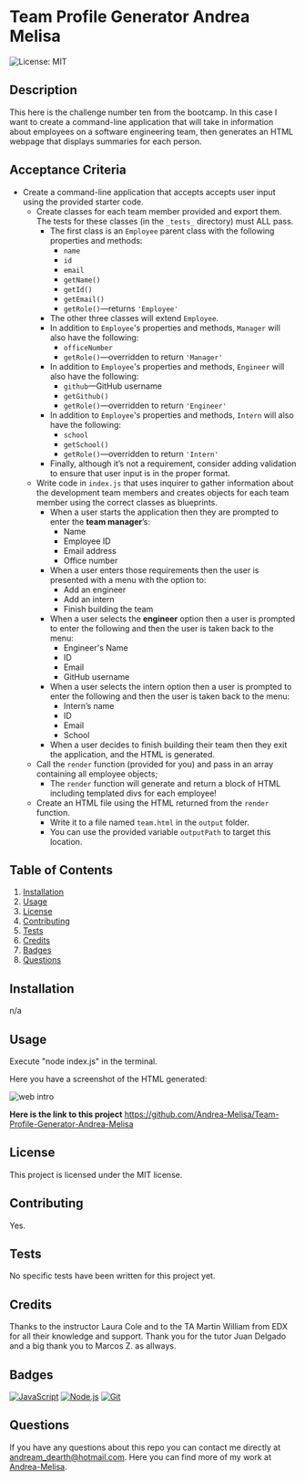 # Team Profile Generator Andrea Melisa

  ![License: MIT](https://img.shields.io/badge/License-MIT-yellow.svg)

## Description

This here is the challenge number ten from the bootcamp. In this case I want to create a command-line application that will take in information about employees on a software engineering team, then generates an HTML webpage that displays summaries for each person.

## Acceptance Criteria

* Create a command-line application that accepts accepts user input using the provided starter code.   
  * Create classes for each team member provided and export them. The tests for these classes (in the `_tests_` directory) must ALL pass.     
    * The first class is an `Employee` parent class with the following properties and methods:       
      * `name`
      * `id`
      * `email`
      * `getName()`
      * `getId()`
      * `getEmail()`
      * `getRole()`&mdash;returns `'Employee'`     
    * The other three classes will extend `Employee`.      
    * In addition to `Employee`'s properties and methods, `Manager` will also have the following:
      * `officeNumber`
      * `getRole()`&mdash;overridden to return `'Manager'`
    * In addition to `Employee`'s properties and methods, `Engineer` will also have the following:
      * `github`&mdash;GitHub username
      * `getGithub()`
      * `getRole()`&mdash;overridden to return `'Engineer'`
    * In addition to `Employee`'s properties and methods, `Intern` will also have the following:
      * `school`
      * `getSchool()`
      * `getRole()`&mdash;overridden to return `'Intern'`
    * Finally, although it’s not a requirement, consider adding validation to ensure that user input is in the proper format.   
  * Write code in `index.js` that uses inquirer to gather information about the development team members and creates objects for each team member using the correct classes as blueprints.
    * When a user starts the application then they are prompted to enter the **team manager**’s:
      * Name
      * Employee ID
      * Email address
      * Office number
    * When a user enters those requirements then the user is presented with a menu with the option to:
      * Add an engineer
      * Add an intern 
      * Finish building the team
    * When a user selects the **engineer** option then a user is prompted to enter the following and then the user is taken back to the menu:
      * Engineer's Name
      * ID
      * Email
      * GitHub username
    * When a user selects the intern option then a user is prompted to enter the following and then the user is taken back to the menu:
      * Intern’s name
      * ID
      * Email
      * School
    * When a user decides to finish building their team then they exit the application, and the HTML is generated.
  * Call the `render` function (provided for you) and pass in an array containing all employee objects; 
    * The `render` function will generate and return a block of HTML including templated divs for each employee!
  * Create an HTML file using the HTML returned from the `render` function. 
    * Write it to a file named `team.html` in the `output` folder. 
    * You can use the provided variable `outputPath` to target this location.

## Table of Contents
  1. [Installation](#installation)
  2. [Usage](#usage)
  3. [License](#license)
  4. [Contributing](#contributing)
  5. [Tests](#tests)
  6. [Credits](#credits)
  7. [Badges](#badges)
  8. [Questions](#questions)

  ## Installation
  n/a

  ## Usage
  Execute "node index.js" in the terminal.
 
  Here you have a screenshot of the HTML generated:

![web intro](/Team-Profile-Generator-Andrea-Melisa/assets/Screenshot.png)


**Here is the link to this project** https://github.com/Andrea-Melisa/Team-Profile-Generator-Andrea-Melisa

  ## License 
  This project is licensed under the MIT license.

  ## Contributing
  Yes.

  ## Tests
  No specific tests have been written for this project yet.

  ## Credits
  Thanks to the instructor Laura Cole and to the TA Martin William from EDX for all their knowledge and support. Thank you for the tutor Juan Delgado and a big thank you to Marcos Z. as allways.

  ## Badges
  [![JavaScript](https://img.shields.io/badge/JavaScript-ES6-yellow)](https://developer.mozilla.org/en-US/docs/Web/JavaScript)
  [![Node.js](https://img.shields.io/badge/Node.js-v14-green)](https://nodejs.org/)
  [![Git](https://img.shields.io/badge/Git-v2.32-blue)](https://git-scm.com/)

  ## Questions
  If you have any questions about this repo you can contact me directly at [andream_dearth@hotmail.com](mailto:andream_dearth@hotmail.com). Here you can find more of my work at [Andrea-Melisa](https://www.github.com/Andrea-Melisa).
